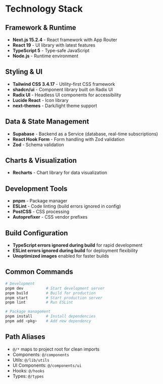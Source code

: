# Technology Stack

## Framework & Runtime
- **Next.js 15.2.4** - React framework with App Router
- **React 19** - UI library with latest features
- **TypeScript 5** - Type-safe JavaScript
- **Node.js** - Runtime environment

## Styling & UI
- **Tailwind CSS 3.4.17** - Utility-first CSS framework
- **shadcn/ui** - Component library built on Radix UI
- **Radix UI** - Headless UI components for accessibility
- **Lucide React** - Icon library
- **next-themes** - Dark/light theme support

## Data & State Management
- **Supabase** - Backend as a Service (database, real-time subscriptions)
- **React Hook Form** - Form handling with Zod validation
- **Zod** - Schema validation

## Charts & Visualization
- **Recharts** - Chart library for data visualization

## Development Tools
- **pnpm** - Package manager
- **ESLint** - Code linting (build errors ignored in config)
- **PostCSS** - CSS processing
- **Autoprefixer** - CSS vendor prefixes

## Build Configuration
- **TypeScript errors ignored during build** for rapid development
- **ESLint errors ignored during build** for deployment flexibility
- **Unoptimized images** enabled for faster builds

## Common Commands

```bash
# Development
pnpm dev          # Start development server
pnpm build        # Build for production
pnpm start        # Start production server
pnpm lint         # Run ESLint

# Package management
pnpm install      # Install dependencies
pnpm add <pkg>    # Add new dependency
```

## Path Aliases
- `@/*` maps to project root for clean imports
- Components: `@/components`
- Utils: `@/lib/utils`
- UI Components: `@/components/ui`
- Hooks: `@/hooks`
- Types: `@/types`